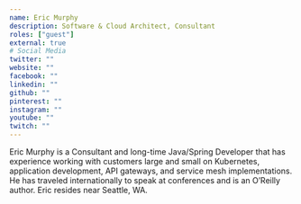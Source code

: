 ```yaml
---
name: Eric Murphy
description: Software & Cloud Architect, Consultant
roles: ["guest"]
external: true
# Social Media 
twitter: ""
website: ""
facebook: ""
linkedin: ""
github: ""
pinterest: ""
instagram: ""
youtube: ""
twitch: ""
---
```


<!-- markdownlint-disable MD041-->
Eric Murphy is a Consultant and long-time Java/Spring Developer that has experience working with customers large and small on Kubernetes, application development, API gateways, and service mesh implementations. He has traveled internationally to speak at conferences and is an O’Reilly author. Eric resides near Seattle, WA.

<!--more-->
